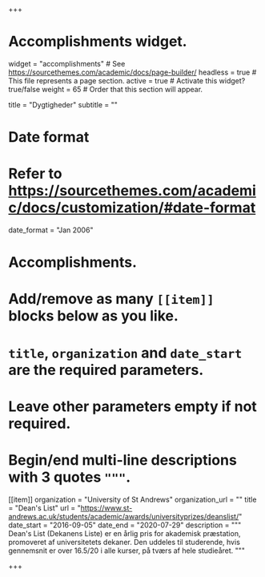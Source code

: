 +++
# Accomplishments widget.
widget = "accomplishments"  # See https://sourcethemes.com/academic/docs/page-builder/
headless = true  # This file represents a page section.
active = true  # Activate this widget? true/false
weight = 65  # Order that this section will appear.

title = "Dygtigheder"
subtitle = ""

# Date format
#   Refer to https://sourcethemes.com/academic/docs/customization/#date-format
date_format = "Jan 2006"

# Accomplishments.
#   Add/remove as many `[[item]]` blocks below as you like.
#   `title`, `organization` and `date_start` are the required parameters.
#   Leave other parameters empty if not required.
#   Begin/end multi-line descriptions with 3 quotes `"""`.

[[item]]
  organization = "University of St Andrews"
  organization_url = ""
  title = "Dean's List"
  url = "https://www.st-andrews.ac.uk/students/academic/awards/universityprizes/deanslist/"
  date_start = "2016-09-05"
  date_end = "2020-07-29"
  description = """
  Dean's List (Dekanens Liste) er en årlig pris for akademisk præstation,
  promoveret af universitetets dekaner. Den uddeles til studerende, hvis
  gennemsnit er over 16.5/20 i alle kurser, på tværs af hele studieåret.
  """


+++
